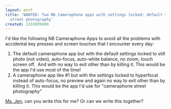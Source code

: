 ```yaml
---
layout: post
title: 'WANTED: Two N8 Cameraphone apps with settings locked: default + hyperfocal
  street photography'
created: 1333895600
---
```

<p>I'd like the following N8 Cameraphone Apps to avoid all the problems with accidental key presses and screen touches that I encounter every day:</p><ol><li>The default cameraphone app but with the default settings locked to still photo (not video), auto-focus, auto-white balance, no zoom, touch screen off.&nbsp; And with no way to exit other than by killing it. This would be the app I'd use most of the time!</li><li>A cameraphone app like #1 but with the settings locked to hyperfocal instead of auto-focus, no preview and again no way to exit other than by killing it. This would be the app I'd use for "cameraphone street photography"</li></ol><p><a href="http://www.blackphoebe.com/msjen/">Ms. Jen</a>, can you write this for me? Or can we write this together?</p><p>&nbsp;</p>
